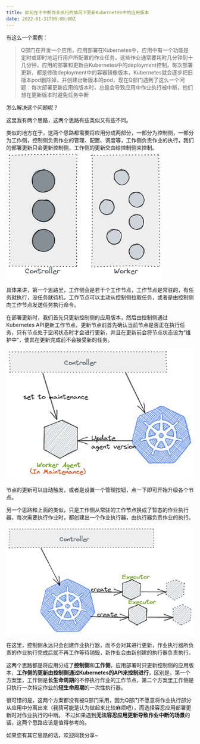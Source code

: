 ```yaml
---
title: 如何在不中断作业执行的情况下更新Kubernetes中的应用版本
date: 2022-01-31T00:00:00Z
---
```


有这么一个案例：
> Q部门在开发一个应用，应用部署在Kubernetes中，应用中有一个功能是定时或即时地运行用户所配置的作业任务，这些作业通常要耗时几分钟到十几分钟，应用的部署和更新由Kubernetes中的deployment控制，每次部署更新，都是修改deployment中的容器镜像版本，Kubernetes就会逐步把旧版本pod删除掉，并创建出新版本的pod，现在Q部门遇到了这么一个问题：每次部署更新应用的版本时，总是会导致应用中作业执行被中断，他们想在更新版本时避免任务中断

怎么解决这个问题呢？

这里我有两个思路，这两个思路有些类似又有些不同。

类似的地方在于，这两个思路都需要将应用分成两部分，一部分为控制侧，一部分为工作侧，控制侧负责作业的管理、配置、调度等，工作侧负责作业的执行，我们的部署更新只会更新控制侧，工作侧的更新交由给控制侧来控制。
![](/upgrade-job-execution-app-in-k8s/1.png)


具体来讲，第一个思路里，工作侧会是若干个工作节点，工作节点是常驻的，有任务就执行，没任务就待机，工作节点可以主动从控制侧拉取任务，或者是由控制侧向工作节点发送任务执行命令。

在部署更新时，我们首先只更新控制侧的应用版本，然后由控制侧通过Kubernetes API更新工作节点，更新节点前首先确认当前节点是否正在执行任务，只有节点处于空闲状态时才会进行更新，并且在更新前会将节点状态设为“维护中”，使其在更新完成前不会接受新的任务。

![](/upgrade-job-execution-app-in-k8s/2.png)

节点的更新可以自动触发，或者是设置一个管理按钮，点一下即可开始升级各个节点。


另一个思路和上面的类似，只是工作侧从常驻的工作节点换成了暂态的作业执行器，每次需要执行作业时，都创建出一个作业执行器，由执行器负责作业的执行。

![](/upgrade-job-execution-app-in-k8s/3.png)

在这里，控制侧永远只会创建作业执行器，而不会对其进行更新，作业执行器所负责的作业执行完成后就不再工作等待销毁，新作业会由新创建的执行器负责执行。


这两个思路都是将应用分成了**控制侧**和**工作侧**，应用部署时只更新控制侧的应用版本，**工作侧的更新由控制侧通过Kubernetes的API来控制进行**，区别是，第一个方案里，工作侧是**长生命周期**的不停执行作业的工作节点，第二个方案里工作侧是只执行一次特定作业的**短生命周期**的一次性执行器。

很可惜的是，这两个方案都没有被Q部门采用，因为Q部门不愿意将作业执行部分从应用中分离出来（我猜可能是认为做起来比较麻烦吧），而选择容忍应用部署更新时对作业执行的中断。
不过如果遇到**无法容忍应用更新导致作业中断的场景**的话，这两个思路应该是值得参考的。

如果您有其它思路的话，欢迎同我分享~
